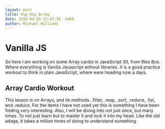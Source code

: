 ```yaml
---
layout: post
title: Hip Hip Array
date: 2018-04-20 22:45:35 -0400
author: Michael Williams
---
```

# Vanilla JS

So here I am working on some Array cardio in JavaScript 30, from Wes Bos.
Where everything is Vanilla Javascript without libraries.
It is a good practice workout to think in plain JavaScript,
 where were heading now a days. 

 ## Array Cardio Workout

 This lesson is on Arrays, and its methods. .filter, .map, .sort, .reduce, .list, and .reduce.
 For the items I have not used yet this is something I have been finding very interesting. 
 Also, I will be diving into not just once, but many times. To not just learn but to 
 master it and lock it into my head. Like the old adage, it takes a million times of doing
 to understand something.
